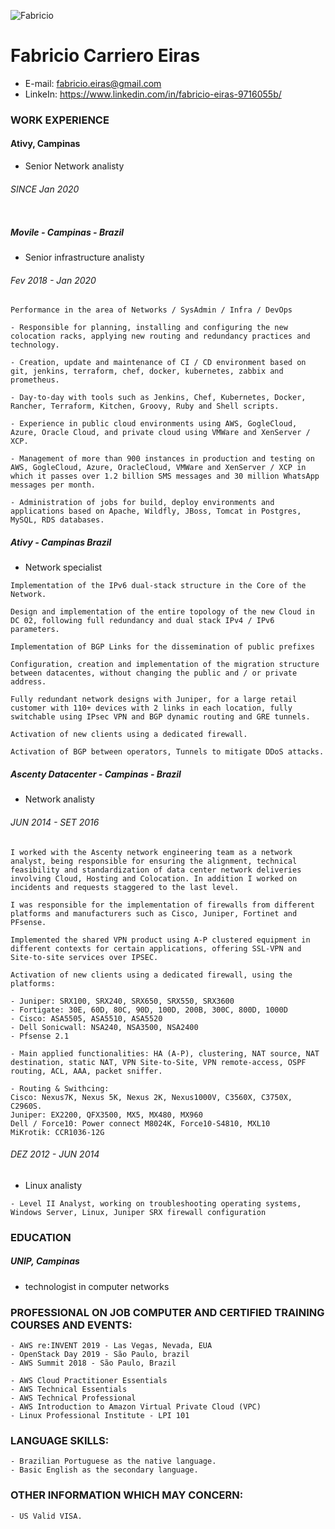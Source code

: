 ![Fabricio](https://avatars.githubusercontent.com/u/65662267?v=4) 
# Fabricio Carriero Eiras
* E-mail: fabricio.eiras@gmail.com
* LinkeIn: https://www.linkedin.com/in/fabricio-eiras-9716055b/


### WORK EXPERIENCE

#### Ativy, Campinas
* Senior Network analisty 

###### SINCE Jan 2020

```
```

##### Movile - Campinas - Brazil 
* Senior infrastructure analisty


###### Fev 2018 - Jan 2020
```
Performance in the area of ​​Networks / SysAdmin / Infra / DevOps

- Responsible for planning, installing and configuring the new colocation racks, applying new routing and redundancy practices and technology.

- Creation, update and maintenance of CI / CD environment based on git, jenkins, terraform, chef, docker, kubernetes, zabbix and prometheus.

- Day-to-day with tools such as Jenkins, Chef, Kubernetes, Docker, Rancher, Terraform, Kitchen, Groovy, Ruby and Shell scripts.

- Experience in public cloud environments using AWS, GogleCloud, Azure, Oracle Cloud, and private cloud using VMWare and XenServer / XCP.

- Management of more than 900 instances in production and testing on AWS, GogleCloud, Azure, OracleCloud, VMWare and XenServer / XCP in which it passes over 1.2 billion SMS messages and 30 million WhatsApp messages per month.

- Administration of jobs for build, deploy environments and applications based on Apache, Wildfly, JBoss, Tomcat in Postgres, MySQL, RDS databases.
```

##### Ativy - Campinas Brazil
* Network specialist

```
Implementation of the IPv6 dual-stack structure in the Core of the Network.

Design and implementation of the entire topology of the new Cloud in DC 02, following full redundancy and dual stack IPv4 / IPv6 parameters.

Implementation of BGP Links for the dissemination of public prefixes

Configuration, creation and implementation of the migration structure between datacentes, without changing the public and / or private address.

Fully redundant network designs with Juniper, for a large retail customer with 110+ devices with 2 links in each location, fully switchable using IPsec VPN and BGP dynamic routing and GRE tunnels.

Activation of new clients using a dedicated firewall.

Activation of BGP between operators, Tunnels to mitigate DDoS attacks.
```

##### Ascenty Datacenter - Campinas - Brazil
* Network analisty

###### JUN 2014 - SET 2016

```
I worked with the Ascenty network engineering team as a network analyst, being responsible for ensuring the alignment, technical feasibility and standardization of data center network deliveries involving Cloud, Hosting and Colocation. In addition I worked on incidents and requests staggered to the last level.

I was responsible for the implementation of firewalls from different platforms and manufacturers such as Cisco, Juniper, Fortinet and PFsense.

Implemented the shared VPN product using A-P clustered equipment in different contexts for certain applications, offering SSL-VPN and Site-to-site services over IPSEC.

Activation of new clients using a dedicated firewall, using the platforms:

- Juniper: SRX100, SRX240, SRX650, SRX550, SRX3600
- Fortigate: 30E, 60D, 80C, 90D, 100D, 200B, 300C, 800D, 1000D
- Cisco: ASA5505, ASA5510, ASA5520
- Dell Sonicwall: NSA240, NSA3500, NSA2400
- Pfsense 2.1

- Main applied functionalities: HA (A-P), clustering, NAT source, NAT destination, static NAT, VPN Site-to-Site, VPN remote-access, OSPF routing, ACL, AAA, packet sniffer.

- Routing & Swithcing:
Cisco: Nexus7K, Nexus 5K, Nexus 2K, Nexus1000V, C3560X, C3750X, C2960S.
Juniper: EX2200, QFX3500, MX5, MX480, MX960
Dell / Force10: Power connect M8024K, Force10-S4810, MXL10
MiKrotik: CCR1036-12G

```

###### DEZ 2012 - JUN 2014
* Linux analisty

```
- Level II Analyst, working on troubleshooting operating systems, Windows Server, Linux, Juniper SRX firewall configuration
```

### EDUCATION


##### UNIP, Campinas
* technologist in computer networks

### PROFESSIONAL ON JOB COMPUTER AND CERTIFIED TRAINING COURSES AND EVENTS:

```
- AWS re:INVENT 2019 - Las Vegas, Nevada, EUA
- OpenStack Day 2019 - São Paulo, brazil
- AWS Summit 2018 - São Paulo, Brazil

- AWS Cloud Practitioner Essentials
- AWS Technical Essentials
- AWS Technical Professional
- AWS Introduction to Amazon Virtual Private Cloud (VPC)
- Linux Professional Institute - LPI 101
```

### LANGUAGE SKILLS:
```
- Brazilian Portuguese as the native language.
- Basic English as the secondary language.
```

### OTHER INFORMATION WHICH MAY CONCERN:
```
- US Valid VISA.
```
